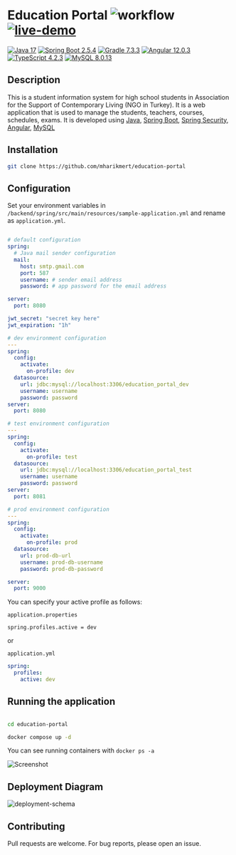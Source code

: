 
# Education Portal ![workflow](https://github.com/mharikmert/education-portal/actions/workflows/CI.yml/badge.svg) [![live-demo](https://img.shields.io/badge/live-demo-brightgreen.svg)](https://portal-demo.mharikmert.dev)

[![Java 17](https://img.shields.io/badge/Java-17-brightgreen.svg)](https://www.oracle.com/java/technologies/downloads/#java17)
[![Spring Boot 2.5.4](https://img.shields.io/badge/SpringBoot-2.5.4-brightgreen.svg)](https://github.com/spring-projects/spring-boot/releases/tag/v2.5.4)
[![Gradle 7.3.3](https://img.shields.io/badge/Gradle-7.3.3-brightgreen.svg)](https://gradle.org/releases)
[![Angular 12.0.3](https://img.shields.io/badge/Angular-12.0.3-brightgreen.svg)](https://www.npmjs.com/package/@angular/cli/v/12.0.3)
[![TypeScript 4.2.3](https://img.shields.io/badge/TypeScript-4.2.3-brightgreen.svg)](https://www.npmjs.com/package/typescript/v/4.2.3)
[![MySQL 8.0.13](https://img.shields.io/badge/MySQL-8.0.13-brightgreen.svg)](https://www.npackd.org/p/com.mysql.dev.MySQLWorkbench/8.0.13)

## Description
This is a student information system for high school students in Association for the Support of Contemporary Living (NGO in Turkey). It is a web application that is used to manage the students, teachers, courses, schedules, exams. It is developed using [Java](https://www.oracle.com/java/technologies/downloads), [Spring Boot](https://spring.io/projects/spring-boot), [Spring Security](https://spring.io/projects/spring-security), [Angular](https://angular.io), [MySQL](https://mysql.com)  


## Installation

``` bash
git clone https://github.com/mharikmert/education-portal
```

## Configuration

Set your environment variables in `/backend/spring/src/main/resources/sample-application.yml` and rename as `application.yml`.

``` yaml

# default configuration
spring:
  # Java mail sender configuration 
  mail:
    host: smtp.gmail.com
    port: 587
    username: # sender email address
    password: # app password for the email address

server:
  port: 8080

jwt_secret: "secret key here"
jwt_expiration: "1h"

# dev environment configuration
---
spring:
  config:
    activate:
      on-profile: dev
  datasource:
    url: jdbc:mysql://localhost:3306/education_portal_dev
    username: username 
    password: password
server:
  port: 8080

# test environment configuration
---
spring:
  config:
    activate:
      on-profile: test
  datasource:
    url: jdbc:mysql://localhost:3306/education_portal_test
    username: username
    password: password
server:
  port: 8081

# prod environment configuration
---
spring:
  config:
    activate:
      on-profile: prod
  datasource:
    url: prod-db-url
    username: prod-db-username
    password: prod-db-password

server:
  port: 9000

```

You can specify your active profile as follows:

`application.properties`

``` properties
spring.profiles.active = dev
```
or

`application.yml`

``` yaml
spring:
  profiles:
    active: dev
```
## Running the application

``` bash

cd education-portal

docker compose up -d
```
You can see running containers with
``` docker ps -a ```


![Screenshot](https://user-images.githubusercontent.com/42295478/185742946-ae57de6c-3a96-41ce-805f-c434043edd45.png)

## Deployment Diagram 
![deployment-schema](https://user-images.githubusercontent.com/42295478/185751362-b1e69052-97ce-41f8-9cc5-7b4108ae4feb.png)

## Contributing
Pull requests are welcome. For bug reports, please open an issue. 

